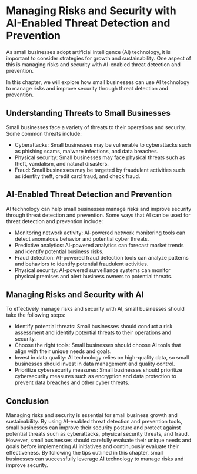Managing Risks and Security with AI-Enabled Threat Detection and Prevention
==================================================================================================================================================

As small businesses adopt artificial intelligence (AI) technology, it is important to consider strategies for growth and sustainability. One aspect of this is managing risks and security with AI-enabled threat detection and prevention.

In this chapter, we will explore how small businesses can use AI technology to manage risks and improve security through threat detection and prevention.

Understanding Threats to Small Businesses
-----------------------------------------

Small businesses face a variety of threats to their operations and security. Some common threats include:

* Cyberattacks: Small businesses may be vulnerable to cyberattacks such as phishing scams, malware infections, and data breaches.
* Physical security: Small businesses may face physical threats such as theft, vandalism, and natural disasters.
* Fraud: Small businesses may be targeted by fraudulent activities such as identity theft, credit card fraud, and check fraud.

AI-Enabled Threat Detection and Prevention
------------------------------------------

AI technology can help small businesses manage risks and improve security through threat detection and prevention. Some ways that AI can be used for threat detection and prevention include:

* Monitoring network activity: AI-powered network monitoring tools can detect anomalous behavior and potential cyber threats.
* Predictive analytics: AI-powered analytics can forecast market trends and identify potential business risks.
* Fraud detection: AI-powered fraud detection tools can analyze patterns and behaviors to identify potential fraudulent activities.
* Physical security: AI-powered surveillance systems can monitor physical premises and alert business owners to potential threats.

Managing Risks and Security with AI
-----------------------------------

To effectively manage risks and security with AI, small businesses should take the following steps:

* Identify potential threats: Small businesses should conduct a risk assessment and identify potential threats to their operations and security.
* Choose the right tools: Small businesses should choose AI tools that align with their unique needs and goals.
* Invest in data quality: AI technology relies on high-quality data, so small businesses should invest in data management and quality control.
* Prioritize cybersecurity measures: Small businesses should prioritize cybersecurity measures such as encryption and data protection to prevent data breaches and other cyber threats.

Conclusion
----------

Managing risks and security is essential for small business growth and sustainability. By using AI-enabled threat detection and prevention tools, small businesses can improve their security posture and protect against potential threats such as cyberattacks, physical security threats, and fraud. However, small businesses should carefully evaluate their unique needs and goals before implementing AI initiatives and continuously evaluate their effectiveness. By following the tips outlined in this chapter, small businesses can successfully leverage AI technology to manage risks and improve security.
